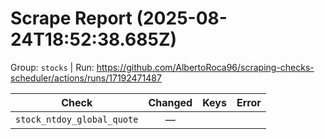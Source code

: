 # Scrape Report (2025-08-24T18:52:38.685Z)

Group: `stocks`  |  Run: https://github.com/AlbertoRoca96/scraping-checks-scheduler/actions/runs/17192471487

| Check | Changed | Keys | Error |
|---|:---:|:--|:--|
| `stock_ntdoy_global_quote` | — |  |  |
